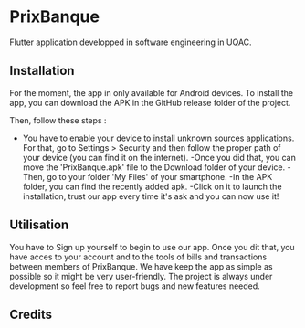 # PrixBanque

Flutter application developped in software engineering in UQAC.

## Installation

For the moment, the app in only available for Android devices.
To install the app, you can download the APK in the GitHub release folder of the project.

Then, follow these steps :

- You have to enable your device to install unknown sources applications. For that, go to Settings > Security and then follow the proper path of your device (you can find it on the internet).
-Once you did that, you can move the 'PrixBanque.apk' file to the Download folder of your device.
-Then, go to your folder 'My Files' of your smartphone.
-In the APK folder, you can find the recently added apk.
-Click on it to launch the installation, trust our app every time it's ask and you can now use it!

## Utilisation

You have to Sign up yourself to begin to use our app. Once you dit that, you have acces to your account and to the tools of bills and transactions between members of PrixBanque.
We have keep the app as simple as possible so it might be very user-friendly.
The project is always under development so feel free to report bugs and new features needed.

## Credits

